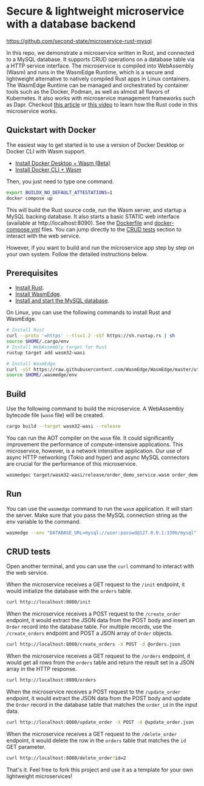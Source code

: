# Secure & lightweight microservice with a database backend

https://github.com/second-state/microservice-rust-mysql

In this repo, we demonstrate a microservice written in Rust, and connected to a MySQL database. It supports CRUD operations on a database table via a HTTP service interface. The microservice is compiled into WebAssembly (Wasm) and runs in the WasmEdge Runtime, which is a secure and lightweight alternative to natively compiled Rust apps in Linux containers. The WasmEdge Runtime can be managed and orchestrated by container tools such as the Docker, Podman, as well as almost all flavors of Kubernetes. It also works with microservice management frameworks such as Dapr. Checkout [this article](https://blog.logrocket.com/rust-microservices-server-side-webassembly/) or [this video](https://www.youtube.com/watch?v=VSqMPFr7SEs) to learn how the Rust code in this microservice works.

## Quickstart with Docker

The easiest way to get started is to use a version of Docker Desktop or Docker CLI with Wasm support.

* [Install Docker Desktop + Wasm (Beta)](https://docs.docker.com/desktop/wasm/)
* [Install Docker CLI + Wasm](https://github.com/chris-crone/wasm-day-na-22/tree/main/server)

Then, you just need to type one command.

```bash
export BUILDX_NO_DEFAULT_ATTESTATIONS=1
docker compose up
```

This will build the Rust source code, run the Wasm server, and startup a MySQL backing database. It also starts a basic STATIC web interface (available at http://localhost:8090). See the [Dockerfile](Dockerfile) and [docker-compose.yml](docker-compose.yml) files. You can jump directly to the [CRUD tests](#crud-tests) section to interact with the web service.

However, if you want to build and run the microservice app step by step on your own system. Follow the detailed instructions below.

## Prerequisites

* [Install Rust](https://www.rust-lang.org/tools/install).
* [Install WasmEdge](https://wasmedge.org/book/en/quick_start/install.html).
* [Install and start the MySQL database](https://dev.mysql.com/doc/mysql-installation-excerpt/8.0/en/).

On Linux, you can use the following commands to install Rust and WasmEdge.

```bash
# Install Rust
curl --proto '=https' --tlsv1.2 -sSf https://sh.rustup.rs | sh
source $HOME/.cargo/env
# Install WebAssembly target for Rust
rustup target add wasm32-wasi

# Install WasmEdge
curl -sSf https://raw.githubusercontent.com/WasmEdge/WasmEdge/master/utils/install.sh | bash -s -- -e all
source $HOME/.wasmedge/env
```

## Build

Use the following command to build the microservice. A WebAssembly bytecode file (`wasm` file) will be created.

```bash
cargo build --target wasm32-wasi --release
```

You can run the AOT compiler on the `wasm` file. It could significantly improvement the performance of compute-intensive applications. This microservice, however, is a network intensitive application. Our use of async HTTP networking (Tokio and hyper) and async MySQL connectors are crucial for the performance of this microservice.

```bash
wasmedgec target/wasm32-wasi/release/order_demo_service.wasm order_demo_service.wasm
```

## Run

You can use the `wasmedge` command to run the `wasm` application. It will start the server. Make sure that you pass the MySQL connection string as the env variable to the command. 

```bash
wasmedge --env "DATABASE_URL=mysql://user:passwd@127.0.0.1:3306/mysql" order_demo_service.wasm
```

## CRUD tests

Open another terminal, and you can use the `curl` command to interact with the web service.

When the microservice receives a GET request to the `/init` endpoint, it would initialize the database with the `orders` table.

```bash
curl http://localhost:8080/init
```

When the microservice receives a POST request to the `/create_order` endpoint, it would extract the JSON data from the POST body and insert an `Order` record into the database table.
For multiple records, use the `/create_orders` endpoint and POST a JSON array of `Order` objects.

```bash
curl http://localhost:8080/create_orders -X POST -d @orders.json
```

When the microservice receives a GET request to the `/orders` endpoint, it would get all rows from the `orders` table and return the result set in a JSON array in the HTTP response.

```bash
curl http://localhost:8080/orders
```

When the microservice receives a POST request to the `/update_order` endpoint, it would extract the JSON data from the POST body and update the `Order` record in the database table that matches the `order_id` in the input data.

```bash
curl http://localhost:8080/update_order -X POST -d @update_order.json
```

When the microservice receives a GET request to the `/delete_order` endpoint, it would delete the row in the `orders` table that matches the `id` GET parameter.

```bash
curl http://localhost:8080/delete_order?id=2
```

That's it. Feel free to fork this project and use it as a template for your own lightweight microservices!

